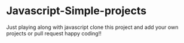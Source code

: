 # Javascript-Simple-projects
Just playing along with javascript
clone this project and add your own projects
or pull request
happy coding!!
